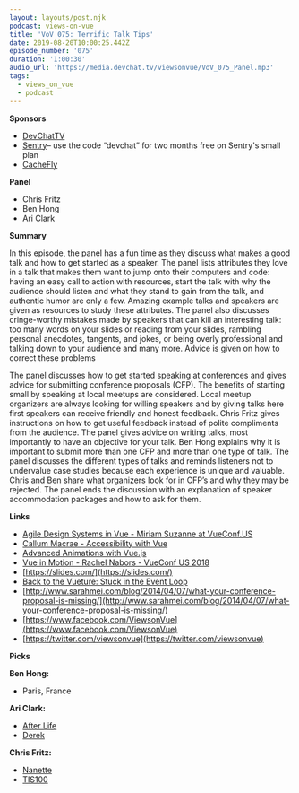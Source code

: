 ```yaml
---
layout: layouts/post.njk
podcast: views-on-vue
title: 'VoV 075: Terrific Talk Tips'
date: 2019-08-20T10:00:25.442Z
episode_number: '075'
duration: '1:00:30'
audio_url: 'https://media.devchat.tv/viewsonvue/VoV_075_Panel.mp3'
tags:
  - views_on_vue
  - podcast
---
```

**Sponsors**

- [DevChatTV](https://devchat.tv/)
- [Sentry](http://sentry.io/)– use the code “devchat” for two months free on Sentry's small plan
- [CacheFly](https://www.cachefly.com/)

**Panel**

- Chris Fritz
- Ben Hong
- Ari Clark

**Summary**

In this episode, the panel has a fun time as they discuss what makes a good talk and how to get started as a speaker. The panel lists attributes they love in a talk that makes them want to jump onto their computers and code: having an easy call to action with resources, start the talk with why the audience should listen and what they stand to gain from the talk, and authentic humor are only a few. Amazing example talks and speakers are given as resources to study these attributes. The panel also discusses cringe-worthy mistakes made by speakers that can kill an interesting talk: too many words on your slides or reading from your slides, rambling personal anecdotes, tangents, and jokes, or being overly professional and talking down to your audience and many more. Advice is given on how to correct these problems

The panel discusses how to get started speaking at conferences and gives advice for submitting conference proposals (CFP). The benefits of starting small by speaking at local meetups are considered. Local meetup organizers are always looking for willing speakers and by giving talks here first speakers can receive friendly and honest feedback. Chris Fritz gives instructions on how to get useful feedback instead of polite compliments from the audience. The panel gives advice on writing talks, most importantly to have an objective for your talk. Ben Hong explains why it is important to submit more than one CFP and more than one type of talk. The panel discusses the different types of talks and reminds listeners not to undervalue case studies because each experience is unique and valuable. Chris and Ben share what organizers look for in CFP’s and why they may be rejected. The panel ends the discussion with an explanation of speaker accommodation packages and how to ask for them. 

**Links**

- [Agile Design Systems in Vue - Miriam Suzanne at VueConf.US](https://www.youtube.com/watch?v=f19AtZvQ4gs)
- [Callum Macrae - Accessibility with Vue](https://www.youtube.com/watch?v=1Rvg_XkFH8Q)
- [Advanced Animations with Vue.js](https://www.vuemastery.com/conferences/vueconf-us-2019/advanced-animations-with-vuejs)
- [Vue in Motion - Rachel Nabors - VueConf US 2018](https://www.youtube.com/watch?v=1kvRMU0114I)
- [https://slides.com/](https://slides.com/)
- [Back to the Vueture: Stuck in the Event Loop](https://www.vuemastery.com/conferences/vueconf-us-2019/back-to-the-vueture-stuck-in-the-event-loop)
- [http://www.sarahmei.com/blog/2014/04/07/what-your-conference-proposal-is-missing/](http://www.sarahmei.com/blog/2014/04/07/what-your-conference-proposal-is-missing/)
- [https://www.facebook.com/ViewsonVue](https://www.facebook.com/ViewsonVue)
- [https://twitter.com/viewsonvue](https://twitter.com/viewsonvue)

**Picks**

**Ben Hong:**

- Paris, France

**Ari Clark:**

- [After Life](https://www.netflix.com/title/80998491?source=35)
- [Derek](https://www.netflix.com/title/70258489?source=35)

**Chris Fritz:**

- [Nanette](https://www.netflix.com/title/80233611?source=35)
- [TIS100](https://store.steampowered.com/app/370360/TIS100/)
